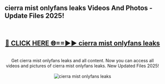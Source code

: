 <h2>cierra mist onlyfans leaks Videos And Photos - Update Files 2025!</h2>
<br>
<div align="center">
<h2><a href="https://linkcuts.com/hfmhzwbr" rel="nofollow">🔴 CLICK HERE 🌐==►► cierra mist onlyfans leaks</a></h2>
<br>
Get cierra mist onlyfans leaks and all content. Now you can access all videos and pictures of cierra mist onlyfans leaks. New Updated Files 2025!
<br>
<br>
<a href="https://linkcuts.com/hfmhzwbr" rel="nofollow" data-target="animated-image.originalLink"><img src="https://i.ibb.co.com/WyWwxjT/player-gif2.gif" alt="cierra mist onlyfans leaks" style="max-width: 100%; display: inline-block;" data-target="animated-image.originalImage"></a>
</div>
<br>